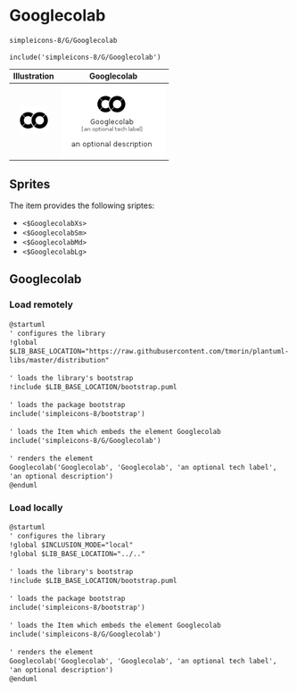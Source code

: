 # Googlecolab


```text
simpleicons-8/G/Googlecolab
```

```text
include('simpleicons-8/G/Googlecolab')
```



| Illustration | Googlecolab |
| :---: | :---: |
| ![illustration for Illustration](../../simpleicons-8/G/Googlecolab.png) | ![illustration for Googlecolab](../../simpleicons-8/G/Googlecolab.Local.png) |



## Sprites
The item provides the following sriptes:

- `<$GooglecolabXs>`
- `<$GooglecolabSm>`
- `<$GooglecolabMd>`
- `<$GooglecolabLg>`





## Googlecolab

### Load remotely
```plantuml
@startuml
' configures the library
!global $LIB_BASE_LOCATION="https://raw.githubusercontent.com/tmorin/plantuml-libs/master/distribution"

' loads the library's bootstrap
!include $LIB_BASE_LOCATION/bootstrap.puml

' loads the package bootstrap
include('simpleicons-8/bootstrap')

' loads the Item which embeds the element Googlecolab
include('simpleicons-8/G/Googlecolab')

' renders the element
Googlecolab('Googlecolab', 'Googlecolab', 'an optional tech label', 'an optional description')
@enduml
```

### Load locally
```plantuml
@startuml
' configures the library
!global $INCLUSION_MODE="local"
!global $LIB_BASE_LOCATION="../.."

' loads the library's bootstrap
!include $LIB_BASE_LOCATION/bootstrap.puml

' loads the package bootstrap
include('simpleicons-8/bootstrap')

' loads the Item which embeds the element Googlecolab
include('simpleicons-8/G/Googlecolab')

' renders the element
Googlecolab('Googlecolab', 'Googlecolab', 'an optional tech label', 'an optional description')
@enduml
```

